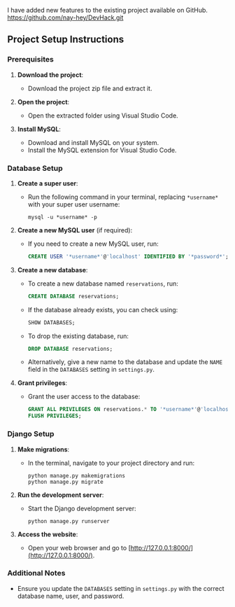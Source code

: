 I have added new features to the existing project available on GitHub.
https://github.com/nay-hey/DevHack.git

## Project Setup Instructions

### Prerequisites
1. **Download the project**:
   - Download the project zip file and extract it.

2. **Open the project**:
   - Open the extracted folder using Visual Studio Code.

3. **Install MySQL**:
   - Download and install MySQL on your system.
   - Install the MySQL extension for Visual Studio Code.

### Database Setup
1. **Create a super user**:
   - Run the following command in your terminal, replacing `*username*` with your super user username:
     ```
     mysql -u *username* -p
     ```

2. **Create a new MySQL user** (if required):
   - If you need to create a new MySQL user, run:
     ```sql
     CREATE USER '*username*'@'localhost' IDENTIFIED BY '*password*';
     ```

3. **Create a new database**:
   - To create a new database named `reservations`, run:
     ```sql
     CREATE DATABASE reservations;
     ```
   - If the database already exists, you can check using:
     ```sql
     SHOW DATABASES;
     ```
   - To drop the existing database, run:
     ```sql
     DROP DATABASE reservations;
     ```
   - Alternatively, give a new name to the database and update the `NAME` field in the `DATABASES` setting in `settings.py`.

4. **Grant privileges**:
   - Grant the user access to the database:
     ```sql
     GRANT ALL PRIVILEGES ON reservations.* TO '*username*'@'localhost';
     FLUSH PRIVILEGES;
     ```

### Django Setup
1. **Make migrations**:
   - In the terminal, navigate to your project directory and run:
     ```
     python manage.py makemigrations
     python manage.py migrate
     ```

2. **Run the development server**:
   - Start the Django development server:
     ```
     python manage.py runserver
     ```

3. **Access the website**:
   - Open your web browser and go to [http://127.0.0.1:8000/](http://127.0.0.1:8000/).

### Additional Notes
- Ensure you update the `DATABASES` setting in `settings.py` with the correct database name, user, and password.
